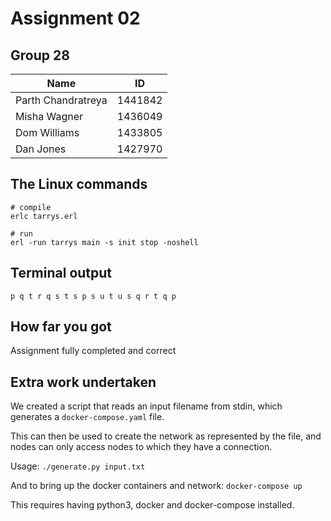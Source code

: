 # Assignment 02

## Group 28

| Name        | ID           |
| ------------- |:-------------:|
| Parth Chandratreya | 1441842 |
| Misha Wagner | 1436049 |
| Dom Williams | 1433805 |
| Dan Jones | 1427970 |

## The Linux commands

```
# compile
erlc tarrys.erl

# run
erl -run tarrys main -s init stop -noshell
```

## Terminal output

`
p q t r q s t s p s u t u s q r t q p
`

## How far you got

Assignment fully completed and correct

## Extra work undertaken

We created a script that reads an input filename from stdin, which generates a `docker-compose.yaml` file.

This can then be used to create the network as represented by the file, and nodes can only access nodes to which they have a connection.

Usage:
`./generate.py input.txt`

And to bring up the docker containers and network:
`docker-compose up`

This requires having python3, docker and docker-compose installed.
